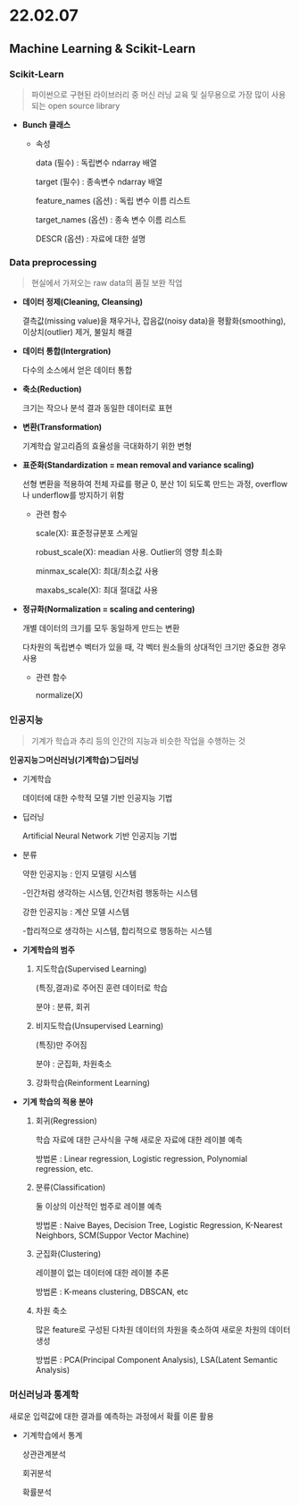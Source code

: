 # 22.02.07

## Machine Learning & Scikit-Learn

### Scikit-Learn

> 파이썬으로 구현된 라이브러리 중 머신 러닝 교육 및 실무용으로 가장 많이 사용되는 open source library

- **Bunch 클래스**

  - 속성

    data (필수) : 독립변수 ndarray 배열 

    target (필수) : 종속변수 ndarray 배열 

    feature_names (옵션) : 독립 변수 이름 리스트

    target_names (옵션) : 종속 변수 이름 리스트 

    DESCR (옵션) : 자료에 대한 설명 

### Data preprocessing

> 현실에서 가져오는 raw data의 품질 보완 작업

- **데이터 정제(Cleaning, Cleansing)**

  결측값(missing value)을 채우거나, 잡음값(noisy data)을 평활화(smoothing), 이상치(outlier)  제거, 불일치 해결

- **데이터 통합(Intergration)**

  다수의 소스에서 얻은 데이터 통합

- **축소(Reduction)**

  크기는 작으나 분석 결과 동일한 데이터로 표현

- **변환(Transformation)**

  기계학습 알고리즘의 효율성을 극대화하기 위한 변형

- **표준화(Standardization = mean removal and variance scaling)**

  선형 변환을 적용하여 전체 자료를 평균 0, 분산 1이 되도록 만드는 과정, overflow나 underflow를 방지하기 위함

  - 관련 함수

    scale(X): 표준정규분포 스케일

    robust_scale(X): meadian 사용. Outlier의 영향 최소화

    minmax_scale(X): 최대/최소값 사용

    maxabs_scale(X): 최대 절대값 사용

- **정규화(Normalization = scaling and centering)**

  개별 데이터의 크기를 모두 동일하게 만드는 변환

  다차원의 독립변수 벡터가 있을 때, 각 벡터 원소들의 상대적인 크기만 중요한 경우 사용

  - 관련 함수

    normalize(X)

### 인공지능

> 기계가 학습과 추리 등의 인간의 지능과 비슷한 작업을 수행하는 것

**인공지능⊃머신러닝(기계학습)⊃딥러닝**

- 기계학습

  데이터에 대한 수학적 모델 기반 인공지능 기법

- 딥러닝

  Artificial Neural Network 기반 인공지능 기법

- 분류

  약한 인공지능 : 인지 모델링 시스템

  -인간처럼 생각하는 시스템, 인간처럼 행동하는 시스템

  강한 인공지능 : 계산 모델 시스템

  -합리적으로 생각하는 시스템, 합리적으로 행동하는 시스템

- **기계학습의 범주**

  1. 지도학습(Supervised Learning)

     (특징,결과)로 주어진 훈련 데이터로 학습

     분야 : 분류, 회귀

  2. 비지도학습(Unsupervised Learning)

     (특징)만 주어짐

     분야 : 군집화, 차원축소

  3. 강화학습(Reinforment Learning)

- **기계 학습의 적용 분야**

  1. 회귀(Regression)

     학습 자료에 대한 근사식을 구해 새로운 자료에 대한 레이블 예측

     방법론 : Linear regression, Logistic regression, Polynomial regression, etc.

  2. 분류(Classification)

     둘 이상의 이산적인 범주로 레이블 예측

     방법론 : Naive Bayes, Decision Tree, Logistic Regression, K-Nearest Neighbors, SCM(Suppor Vector Machine)

  3. 군집화(Clustering)

     레이블이 없는 데이터에 대한 레이블 추론

     방법론 : K-means clustering, DBSCAN, etc
     
  4. 차원 축소
  
     많은 feature로 구성된 다차원 데이터의 차원을 축소하여 새로운 차원의 데이터 생성
  
     방법론 : PCA(Principal Component Analysis), LSA(Latent Semantic Analysis)

### 머신러닝과 통계학

새로운 입력값에 대한 결과를 예측하는 과정에서 확률 이론 활용

- 기계학습에서 통계

  상관관계분석

  회귀분석

  확률분석





